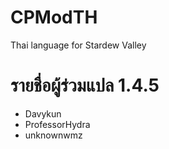# CPModTH
Thai language for Stardew Valley

# รายชื่อผู้ร่วมแปล 1.4.5
- Davykun
- ProfessorHydra 
- unknownwmz
